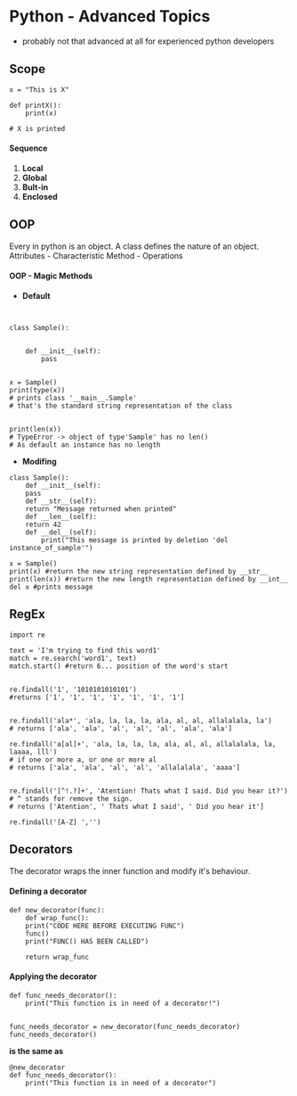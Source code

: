 # Python - Advanced Topics
* probably not that advanced at all for experienced python developers


## Scope

```
x = "This is X"

def printX():
	print(x)

# X is printed
```
#### Sequence

1. **Local**
2. **Global**
3. **Bult-in**
4. **Enclosed**

## OOP

Every in python is an object.
A class defines the nature of an object.
Attributes - Characteristic
Method - Operations

#### OOP - Magic Methods

* **Default**
```


class Sample():


	def __init__(self):
		pass


x = Sample()
print(type(x))
# prints class '__main__.Sample'
# that's the standard string representation of the class


print(len(x))
# TypeError -> object of type'Sample' has no len()
# As default an instance has no length

```
 * **Modifing**
```
class Sample():
	def __init__(self):
	pass
	def __str__(self):
	return "Message returned when printed"
	def __len__(self):
	return 42
	def __del__(self):
		print("This message is printed by deletion 'del instance_of_sample'")

x = Sample()
print(x) #return the new string representation defined by __str__
print(len(x)) #return the new length representation defined by __int__
del x #prints message
```


## RegEx

```
import re

text = 'I'm trying to find this word1'
match = re.search('word1', text)
match.start() #return 6... position of the word's start


re.findall('1', '1010101010101') 
#returns ['1', '1', '1', '1', '1', '1', '1']


re.findall('ala*', 'ala, la, la, la, ala, al, al, allalalala, la')
# returns ['ala', 'ala', 'al', 'al', 'al', 'ala', 'ala']

re.findall('a[al]+', 'ala, la, la, la, ala, al, al, allalalala, la, laaaa, lll')
# if one or more a, or one or more al
# returns ['ala', 'ala', 'al', 'al', 'allalalala', 'aaaa']


re.findall('[^!.?]+', 'Atention! Thats what I said. Did you hear it?')
# ^ stands for remove the sign.
# returns ['Atention', ' Thats what I said', ' Did you hear it']

re.findall('[A-Z] ','')

```


## Decorators

The decorator wraps the inner function and modify it's behaviour.

#### Defining a decorator
```
def new_decorator(func):
	def wrap_func():
	print("CODE HERE BEFORE EXECUTING FUNC")
	func()
	print("FUNC() HAS BEEN CALLED")

	return wrap_func
```

#### Applying the decorator
```
def func_needs_decorator():
	print("This function is in need of a decorator!")


func_needs_decorator = new_decorator(func_needs_decorator)
func_needs_decorator()
```
**is the same as**
```
@new_decorator
def func_needs_decorator():
	print("This function is in need of a decorator")
```